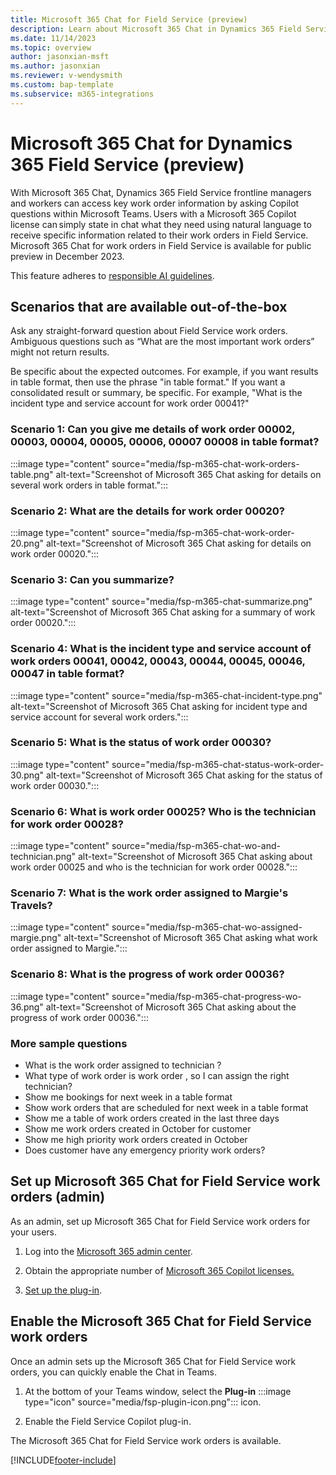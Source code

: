 ```yaml
---
title: Microsoft 365 Chat for Field Service (preview)
description: Learn about Microsoft 365 Chat in Dynamics 365 Field Service (Preview).
ms.date: 11/14/2023
ms.topic: overview
author: jasonxian-msft
ms.author: jasonxian
ms.reviewer: v-wendysmith
ms.custom: bap-template
ms.subservice: m365-integrations
---
```


# Microsoft 365 Chat for Dynamics 365 Field Service (preview)

With Microsoft 365 Chat, Dynamics 365 Field Service frontline managers and workers can access key work order information by asking Copilot questions within Microsoft Teams. Users with a Microsoft 365 Copilot license can simply state in chat what they need using natural language to receive specific information related to their work orders in Field Service. Microsoft 365 Chat for work orders in Field Service is available for public preview in December 2023.

This feature adheres to [responsible AI guidelines](faqs-m365-chat.md).

## Scenarios that are available out-of-the-box

Ask any straight-forward question about Field Service work orders. Ambiguous questions such as “What are the most important work orders” might not return results.

Be specific about the expected outcomes. For example, if you want results in table format, then use the phrase "in table format." If you want a consolidated result or summary, be specific. For example, "What is the incident type and service account for work order 00041?"

### Scenario 1: Can you give me details of work order 00002, 00003, 00004, 00005, 00006, 00007 00008 in table format?

:::image type="content" source="media/fsp-m365-chat-work-orders-table.png" alt-text="Screenshot of Microsoft 365 Chat asking for details on several work orders in table format.":::

### Scenario 2: What are the details for work order 00020?

:::image type="content" source="media/fsp-m365-chat-work-order-20.png" alt-text="Screenshot of Microsoft 365 Chat asking for details on work order 00020.":::

### Scenario 3: Can you summarize?

:::image type="content" source="media/fsp-m365-chat-summarize.png" alt-text="Screenshot of Microsoft 365 Chat asking for a summary of work order 00020.":::

### Scenario 4: What is the incident type and service account of work orders 00041, 00042, 00043, 00044, 00045, 00046, 00047 in table format?

:::image type="content" source="media/fsp-m365-chat-incident-type.png" alt-text="Screenshot of Microsoft 365 Chat asking for incident type and service account for several work orders.":::

### Scenario 5: What is the status of work order 00030?

:::image type="content" source="media/fsp-m365-chat-status-work-order-30.png" alt-text="Screenshot of Microsoft 365 Chat asking for the status of work order 00030.":::

### Scenario 6: What is work order 00025? Who is the technician for work order 00028?

:::image type="content" source="media/fsp-m365-chat-wo-and-technician.png" alt-text="Screenshot of Microsoft 365 Chat asking about work order 00025 and who is the technician for work order 00028.":::

### Scenario 7: What is the work order assigned to Margie's Travels?

:::image type="content" source="media/fsp-m365-chat-wo-assigned-margie.png" alt-text="Screenshot of Microsoft 365 Chat asking what work order assigned to Margie.":::

### Scenario 8: What is the progress of work order 00036?

:::image type="content" source="media/fsp-m365-chat-progress-wo-36.png" alt-text="Screenshot of Microsoft 365 Chat asking about the progress of work order 00036.":::

### More sample questions

- What is the work order assigned to technician <email address>?
- What type of work order is work order <work order number>, so I can assign the right technician?
- Show me bookings for next week in a table format
- Show work orders that are scheduled for next week in a table format
- Show me a table of work orders created in the last three days
- Show me work orders created in October for customer <name>
- Show me high priority work orders created in October
- Does customer <name> have any emergency priority work orders?

## Set up Microsoft 365 Chat for Field Service work orders (admin)

As an admin, set up Microsoft 365 Chat for Field Service work orders for your users.

1. Log into the [Microsoft 365 admin center](https://admin.microsoft.com/).

1. Obtain the appropriate number of [Microsoft 365 Copilot licenses.](/microsoft-365-copilot/microsoft-365-copilot-setup#manage-licenses-for-copilot)

1. [Set up the plug-in](/power-virtual-agents/copilot-plugins-overview).

## Enable the Microsoft 365 Chat for Field Service work orders

Once an admin sets up the Microsoft 365 Chat for Field Service work orders, you can quickly enable the Chat in Teams.

1. At the bottom of your Teams window, select the **Plug-in** :::image type="icon" source="media/fsp-plugin-icon.png"::: icon.

1. Enable the Field Service Copilot plug-in.

The Microsoft 365 Chat for Field Service work orders is available.

[!INCLUDE[footer-include](../includes/footer-banner.md)]
